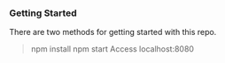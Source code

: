 ### Getting Started

There are two methods for getting started with this repo.

> npm install
> npm start
> Access localhost:8080
